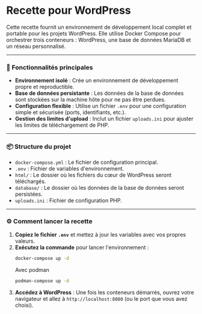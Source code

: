 # Recette pour WordPress

Cette recette fournit un environnement de développement local complet et portable pour les projets WordPress. Elle utilise Docker Compose pour orchestrer trois conteneurs : WordPress, une base de données MariaDB et un réseau personnalisé.

---

### 🚀 Fonctionnalités principales

* **Environnement isolé** : Crée un environnement de développement propre et reproductible.
* **Base de données persistante** : Les données de la base de données sont stockées sur la machine hôte pour ne pas être perdues.
* **Configuration flexible** : Utilise un fichier `.env` pour une configuration simple et sécurisée (ports, identifiants, etc.).
* **Gestion des limites d'upload** : Inclut un fichier `uploads.ini` pour ajuster les limites de téléchargement de PHP.

---

### 📦 Structure du projet

* `docker-compose.yml` : Le fichier de configuration principal.
* `.env` : Fichier de variables d'environnement.
* `html/` : Le dossier où les fichiers du cœur de WordPress seront téléchargés.
* `database/` : Le dossier où les données de la base de données seront persistées.
* `uploads.ini` : Fichier de configuration PHP.

---

### ⚙️ Comment lancer la recette

1.  **Copiez le fichier `.env`** et mettez à jour les variables avec vos propres valeurs.
2.  **Exécutez la commande** pour lancer l'environnement :
    ```sh
    docker-compose up -d
    ```
    Avec podman
    ```sh
    podman-compose up -d
    ```
3.  **Accédez à WordPress** : Une fois les conteneurs démarrés, ouvrez votre navigateur et allez à `http://localhost:8080` (ou le port que vous avez choisi).
